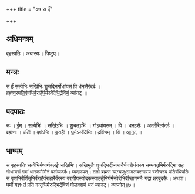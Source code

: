 +++
title = "०७ स ईं"

+++
## अधिमन्त्रम्
बृहस्पतिः। अयास्यः। त्रिष्टुप्।

## मन्त्रः
स ईं॑ स॒त्येभिः॒ सखि॑भिः शु॒चद्भि॒र्गोधा॑यसं॒ वि ध॑न॒सैर॑दर्दः ।  
ब्रह्म॑ण॒स्पति॒र्वृष॑भिर्व॒राहै॑र्घ॒र्मस्वे॑देभि॒र्द्रवि॑णं॒ व्या॑नट् ॥

## पदपाठः
सः । ई॒म् । स॒त्येभिः॑ । सखि॑ऽभिः । शु॒चत्ऽभिः॑ । गोऽधा॑यसम् । वि । ध॒न॒ऽसैः । अ॒द॒र्द॒रित्य॑दर्दः ।  
ब्रह्म॑णः । पतिः॑ । वृष॑ऽभिः । व॒राहैः॑ । घ॒र्मऽस्वे॑देभिः । द्रवि॑णम् । वि । आ॒न॒ट् ॥

## भाष्यम्
स बृहस्पतिः सत्येभिर्यथार्थबलईः सखिभिः। सखिभुतैः शुचद्भिर्दीप्यमानैर्धनसैर्धनस्य सम्भक्तृभिर्मरुद्भिः सह गोधायसं गवां धारकमीमेनं वलंव्यदर्दः। व्यदारयत्। ततो ब्रह्मण ऋग्यजुःसामलक्शणस्य स्तोत्रस्य पतिरधिपतिः स वृशभिर्वर्शितृभिर्वराहैर्वराहारैर्वरस्य वरणीयस्योदकस्याहर्तृभिर्घर्मस्वेदेभिर्दीप्तागमनैः यद्वा क्षरदुदकैः। अथवा। घर्मो यज्ञः तं प्रति गन्तृभिर्मरुद्भिर्द्रविणं गोलक्शणं धनं व्यानट्। व्याप्नोत्॥७॥